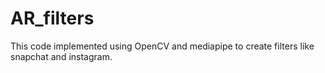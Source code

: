 # AR_filters
This code implemented using OpenCV and mediapipe to create filters like snapchat and instagram.
